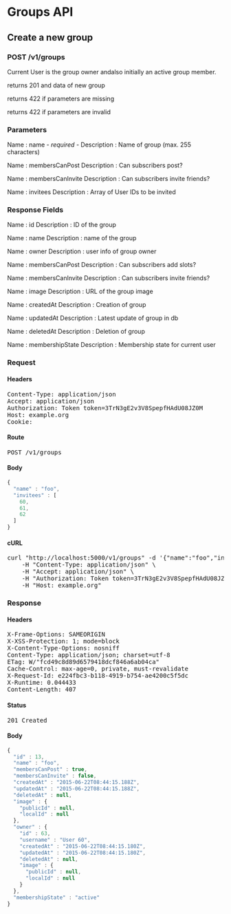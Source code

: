 # Groups API

## Create a new group

### POST /v1/groups

Current User is the group owner andalso initially an active group member.

returns 201 and data of new group

returns 422 if parameters are missing

returns 422 if parameters are invalid

### Parameters

Name : name *- required -*
Description : Name of group (max. 255 characters)

Name : membersCanPost
Description : Can subscribers post?

Name : membersCanInvite
Description : Can subscribers invite friends?

Name : invitees
Description : Array of User IDs to be invited


### Response Fields

Name : id
Description : ID of the group

Name : name
Description : name of the group

Name : owner
Description : user info of group owner

Name : membersCanPost
Description : Can subscribers add slots?

Name : membersCanInvite
Description : Can subscribers invite friends?

Name : image
Description : URL of the group image

Name : createdAt
Description : Creation of group

Name : updatedAt
Description : Latest update of group in db

Name : deletedAt
Description : Deletion of group

Name : membershipState
Description : Membership state for current user

### Request

#### Headers

<pre>Content-Type: application/json
Accept: application/json
Authorization: Token token=3TrN3gE2v3V8SpepfHAdU08JZ0M
Host: example.org
Cookie: </pre>

#### Route

<pre>POST /v1/groups</pre>

#### Body
```javascript
{
  "name" : "foo",
  "invitees" : [
    60,
    61,
    62
  ]
}
```


#### cURL

<pre class="request">curl &quot;http://localhost:5000/v1/groups&quot; -d &#39;{&quot;name&quot;:&quot;foo&quot;,&quot;invitees&quot;:[60,61,62]}&#39; -X POST \
	-H &quot;Content-Type: application/json&quot; \
	-H &quot;Accept: application/json&quot; \
	-H &quot;Authorization: Token token=3TrN3gE2v3V8SpepfHAdU08JZ0M&quot; \
	-H &quot;Host: example.org&quot;</pre>

### Response

#### Headers

<pre>X-Frame-Options: SAMEORIGIN
X-XSS-Protection: 1; mode=block
X-Content-Type-Options: nosniff
Content-Type: application/json; charset=utf-8
ETag: W/&quot;fcd49c8d89d6579418dcf846a6ab04ca&quot;
Cache-Control: max-age=0, private, must-revalidate
X-Request-Id: e224fbc3-b118-4919-b754-ae4200c5f5dc
X-Runtime: 0.044433
Content-Length: 407</pre>

#### Status

<pre>201 Created</pre>

#### Body

```javascript
{
  "id" : 13,
  "name" : "foo",
  "membersCanPost" : true,
  "membersCanInvite" : false,
  "createdAt" : "2015-06-22T08:44:15.188Z",
  "updatedAt" : "2015-06-22T08:44:15.188Z",
  "deletedAt" : null,
  "image" : {
    "publicId" : null,
    "localId" : null
  },
  "owner" : {
    "id" : 63,
    "username" : "User 60",
    "createdAt" : "2015-06-22T08:44:15.180Z",
    "updatedAt" : "2015-06-22T08:44:15.180Z",
    "deletedAt" : null,
    "image" : {
      "publicId" : null,
      "localId" : null
    }
  },
  "membershipState" : "active"
}
```
